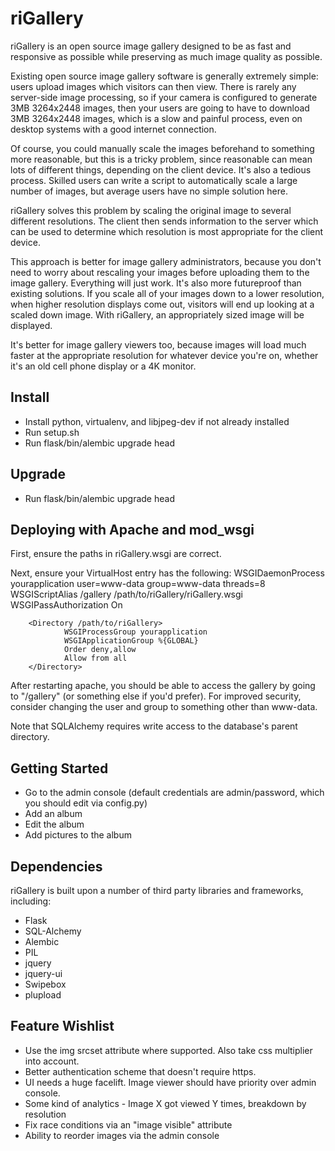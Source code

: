 # riGallery
riGallery is an open source image gallery designed to be as fast and responsive as possible while preserving as much image quality as possible. 

Existing open source image gallery software is generally extremely simple: users upload images which visitors can then view. There is rarely any server-side image processing, so if your camera is configured to generate 3MB 3264x2448 images, then your users are going to have to download 3MB 3264x2448 images, which is a slow and painful process, even on desktop systems with a good internet connection.

Of course, you could manually scale the images beforehand to something more reasonable, but this is a tricky problem, since reasonable can mean lots of different things, depending on the client device. It's also a tedious process. Skilled users can write a script to automatically scale a large number of images, but average users have no simple solution here.

riGallery solves this problem by scaling the original image to several different resolutions. The client then sends information to the server which can be used to determine which resolution is most appropriate for the client device. 

This approach is better for image gallery administrators, because you don't need to worry about rescaling your images before uploading them to the image gallery. Everything will just work. It's also more futureproof than existing solutions. If you scale all of your images down to a lower resolution, when higher resolution displays come out, visitors will end up looking at a scaled down image. With riGallery, an appropriately sized image will be displayed.

It's better for image gallery viewers too, because images will load much faster at the appropriate resolution for whatever device you're on, whether it's an old cell phone display or a 4K monitor.

## Install
* Install python, virtualenv, and libjpeg-dev if not already installed
* Run setup.sh
* Run flask/bin/alembic upgrade head

## Upgrade
* Run flask/bin/alembic upgrade head

## Deploying with Apache and mod\_wsgi
First, ensure the paths in riGallery.wsgi are correct. 

Next, ensure your VirtualHost entry has the following:
        WSGIDaemonProcess yourapplication user=www-data group=www-data threads=8
        WSGIScriptAlias /gallery /path/to/riGallery/riGallery.wsgi
        WSGIPassAuthorization On

        <Directory /path/to/riGallery>
                WSGIProcessGroup yourapplication
                WSGIApplicationGroup %{GLOBAL}
                Order deny,allow
                Allow from all
        </Directory>

After restarting apache, you should be able to access the gallery by going to "/gallery" (or something else if you'd prefer). For improved security, consider changing the user and group to something other than www-data.

Note that SQLAlchemy requires write access to the database's parent directory.

## Getting Started
* Go to the admin console (default credentials are admin/password, which you should edit via config.py)
* Add an album
* Edit the album
* Add pictures to the album

## Dependencies
riGallery is built upon a number of third party libraries and frameworks, including:
* Flask
* SQL-Alchemy
* Alembic
* PIL
* jquery
* jquery-ui
* Swipebox
* plupload

## Feature Wishlist
* Use the img srcset attribute where supported. Also take css multiplier into account.
* Better authentication scheme that doesn't require https.
* UI needs a huge facelift. Image viewer should have priority over admin console.
* Some kind of analytics - Image X got viewed Y times, breakdown by resolution
* Fix race conditions via an "image visible" attribute
* Ability to reorder images via the admin console
